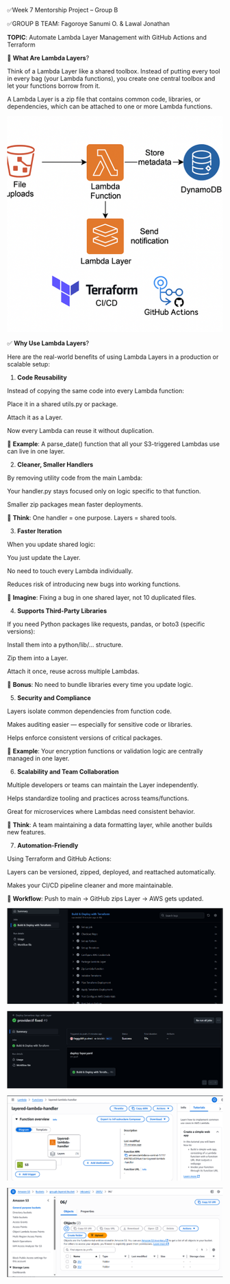 ✅Week 7 Mentorship Project – Group B

✅GROUP B TEAM: Fagoroye Sanumi O.
                 & Lawal Jonathan
               
**TOPIC**: Automate Lambda Layer Management with GitHub Actions and Terraform


🧠 **What Are Lambda Layers**?

Think of a Lambda Layer like a shared toolbox. Instead of putting every tool in every bag (your Lambda functions), you create one central toolbox and let your functions borrow from it.

A Lambda Layer is a zip file that contains common code, libraries, or dependencies, which can be attached to one or more Lambda functions.

![architecture](<images/week 7 architecture.png>)

✅ **Why Use Lambda Layers**?

Here are the real-world benefits of using Lambda Layers in a production or scalable setup:

 1. **Code Reusability**

Instead of copying the same code into every Lambda function:

Place it in a shared utils.py or package.

Attach it as a Layer.

Now every Lambda can reuse it without duplication.

📌 **Example**: A parse_date() function that all your S3-triggered Lambdas use can live in one layer.

 2. **Cleaner, Smaller Handlers**

By removing utility code from the main Lambda:

Your handler.py stays focused only on logic specific to that function.

Smaller zip packages mean faster deployments.

📌 **Think**: One handler = one purpose. Layers = shared tools.

 3. **Faster Iteration**

When you update shared logic:

You just update the Layer.

No need to touch every Lambda individually.

Reduces risk of introducing new bugs into working functions.

📌 **Imagine**: Fixing a bug in one shared layer, not 10 duplicated files.

 4. **Supports Third-Party Libraries**

If you need Python packages like requests, pandas, or boto3 (specific versions):

Install them into a python/lib/... structure.

Zip them into a Layer.

Attach it once, reuse across multiple Lambdas.

📌 **Bonus**: No need to bundle libraries every time you update logic.

 5. **Security and Compliance**

Layers isolate common dependencies from function code.

Makes auditing easier — especially for sensitive code or libraries.

Helps enforce consistent versions of critical packages.

📌 **Example**: Your encryption functions or validation logic are centrally managed in one layer.

 6. **Scalability and Team Collaboration**

Multiple developers or teams can maintain the Layer independently.

Helps standardize tooling and practices across teams/functions.

Great for microservices where Lambdas need consistent behavior.

📌 **Think**: A team maintaining a data formatting layer, while another builds new features.

 7. **Automation-Friendly**

Using Terraform and GitHub Actions:

Layers can be versioned, zipped, deployed, and reattached automatically.

Makes your CI/CD pipeline cleaner and more maintainable.

📌 **Workflow**: Push to main → GitHub zips Layer → AWS gets updated.

![Github](<images/Screenshot 2025-06-29 095847.png>)

![Proof](<images/Screenshot 2025-06-29 095941.png>)

![layer](<images/Screenshot 2025-06-29 094935.png>)

![S3](<images/Screenshot 2025-06-30 095643.png>)